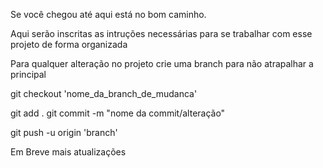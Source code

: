 Se você chegou até aqui está no bom caminho.

Aqui serão inscritas as intruções necessárias para se trabalhar com esse projeto de forma organizada

Para qualquer alteração no projeto crie uma branch para não atrapalhar a principal

git checkout 'nome_da_branch_de_mudanca'

git add .
git commit -m "nome da commit/alteração"

git push -u origin 'branch'

Em Breve mais atualizações
